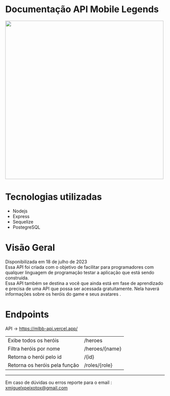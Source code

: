 # Documentação API Mobile Legends
<img src="https://encrypted-tbn0.gstatic.com/images?q=tbn:ANd9GcTX_MD6c0tRfY6lUW34ld0ZSjbGdPN9ZqI8ZiU7Pwds1HLORHoC2-fh3Kne&s=10 " width="500px" />

# Tecnologias utilizadas

- Nodejs
- Express
- Sequelize
- PostegreSQL

# Visão Geral

Disponibilizada em 18 de julho de 2023  <br>
Essa API foi criada com o objetivo de facilitar para programadores com qualquer linguagem de programação testar a aplicação que está sendo construída. <br> Essa API também se destina a você que ainda está em fase de aprendizado e precisa de uma API que possa ser acessada gratuitamente.
Nela haverá informações sobre os heróis do game e seus avatares .

# Endpoints

API → https://mlbb-api.vercel.app/

|  |  | 
| --- | --- |
| Exibe todos os heróis | /heroes |
| Filtra heróis por nome | /heroes/{name} |
| Retorna o herói pelo id | /{id} |
| Retorna os heróis pela função  | /roles/{role} |

---

Em caso de dúvidas ou erros reporte para o email : xmiguelxpeixotox@gmail.com

